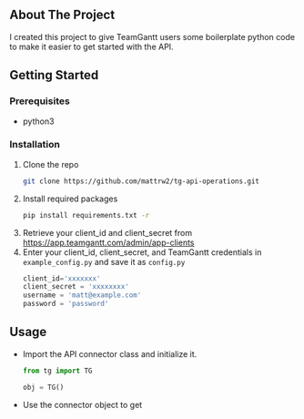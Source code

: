 
## About The Project

I created this project to give TeamGantt users some boilerplate python code to make it easier to get started with the API.

## Getting Started

### Prerequisites

* python3

### Installation

1. Clone the repo
   ```sh
   git clone https://github.com/mattrw2/tg-api-operations.git
   ```
1. Install required packages
   ```sh
   pip install requirements.txt -r
   ```
1. Retrieve your client_id and client_secret from https://app.teamgantt.com/admin/app-clients
1. Enter your client_id, client_secret, and TeamGantt credentials in `example_config.py` and save it as `config.py`
   ```py
   client_id='xxxxxxx'
   client_secret = 'xxxxxxxx'
   username = 'matt@example.com'
   password = 'password'   
   ```
## Usage
* Import the API connector class and initialize it.

    ```py
    from tg import TG

    obj = TG()
    ```    
* Use the connector object to get